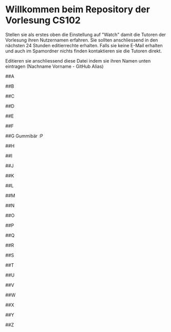 # Willkommen beim Repository der Vorlesung CS102

Stellen sie als erstes oben die Einstellung auf "Watch" damit die Tutoren der Vorlesung ihren Nutzernamen erfahren. Sie sollten anschliessend in den nächsten 24 Stunden editierrechte erhalten. Falls sie keine E-Mail erhalten und auch im Spamordner nichts finden kontaktieren sie die Tutoren direkt.

Editieren sie anschliessend diese Datei indem sie ihren Namen unten eintragen (Nachname Vorname - GitHub Alias)

##A

##B

##C

##D

##E

##F

##G 
Gummibär :P

##H

##I

##J

##K

##L

##M

##N

##O

##P

##Q

##R

##S

##T

##U

##V

##W

##X

##Y

##Z
